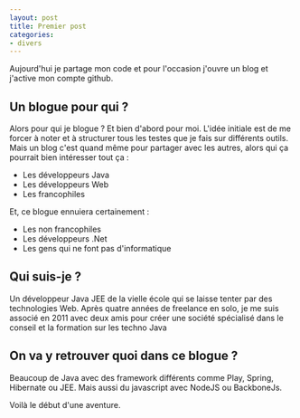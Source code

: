 ```yaml
---
layout: post
title: Premier post
categories:
- divers
---
```

Aujourd'hui je partage mon code et pour l'occasion j'ouvre un blog et j'active mon compte github. 

## Un blogue pour qui ?
Alors pour qui je blogue ? Et bien d'abord pour moi. L'idée initiale est de me forcer à noter et à structurer tous les testes que je fais sur différents outils. Mais un blog c'est quand même pour partager avec les autres, alors qui ça pourrait bien intéresser tout ça :
 
+	Les développeurs Java
+	Les développeurs Web
+	Les francophiles 

Et, ce blogue ennuiera certainement :

+ Les non francophiles
+ Les développeurs .Net
+ Les gens qui ne font pas d'informatique

## Qui suis-je ?
Un développeur Java JEE de la vielle école qui se laisse tenter par des technologies Web. 
Après quatre années de freelance en solo, je me suis associé en 2011 avec deux amis pour créer une société spécialisé dans le conseil et la formation sur les techno Java

## On va y retrouver quoi dans ce blogue ? 
Beaucoup de Java avec des framework différents comme Play, Spring, Hibernate ou JEE. Mais aussi du javascript avec NodeJS ou BackboneJs. 

Voilà le début d'une aventure.  
